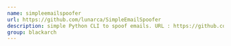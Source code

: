 ```yaml
---
name: simpleemailspoofer
url: https://github.com/lunarca/SimpleEmailSpoofer
description: simple Python CLI to spoof emails. URL : https://github.com/lunarca/SimpleEmailSpoofer Groups : blackarch blackarch-social
group: blackarch
---
```

